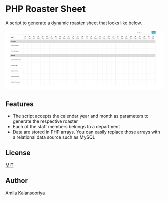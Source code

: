 # PHP Roaster Sheet

A script to generate a dynamic roaster sheet that looks like below. 

![PHP Roaster](./php_roaster_sheet.png)

## Features

- The script accepts the calendar year and month as parameters to generate the respective roaster
- Each of the staff members belongs to a department
- Data are stored in PHP arrays. You can easily replace those arrays with a relational data source such as MySQL

## License

[MIT](./LICENSE)

## Author

[Amila Kalansooriya](https://www.linkedin.com/in/amilakalansooriya/)